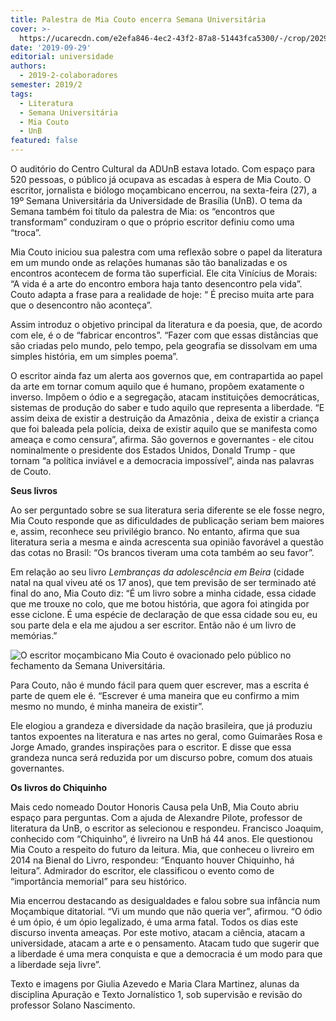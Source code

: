 ```yaml
---
title: Palestra de Mia Couto encerra Semana Universitária
cover: >-
  https://ucarecdn.com/e2efa846-4ec2-43f2-87a8-51443fca5300/-/crop/2029x1331/0,397/-/preview/-/enhance/19/
date: '2019-09-29'
editorial: universidade
authors:
  - 2019-2-colaboradores
semester: 2019/2
tags:
  - Literatura
  - Semana Universitária
  - Mia Couto
  - UnB
featured: false
---
```

O auditório do Centro Cultural da ADUnB estava lotado. Com espaço para 520 pessoas, o público já ocupava as escadas à espera de Mia Couto. O escritor, jornalista e biólogo moçambicano encerrou, na sexta-feira (27), a 19º Semana Universitária da Universidade de Brasília (UnB). O tema da Semana também foi título da palestra de Mia: os “encontros que transformam” conduziram o que o próprio escritor definiu como uma “troca”.

Mia Couto iniciou sua palestra com uma reflexão sobre o papel da literatura em um mundo onde as relações humanas são tão banalizadas e os encontros acontecem de forma tão superficial. Ele cita Vinícius de Morais: “A vida é a arte do encontro embora haja tanto desencontro pela vida”. Couto adapta a frase para a realidade de hoje: “ É preciso muita arte para que o desencontro não aconteça”.

Assim introduz o objetivo principal da literatura e da poesia, que, de acordo com ele, é o de “fabricar encontros”. “Fazer com que essas distâncias que são criadas pelo mundo, pelo tempo, pela geografia se dissolvam em uma simples história, em um simples poema”.

O escritor ainda faz um alerta aos governos que, em contrapartida ao papel da arte em tornar comum aquilo que é humano, propõem exatamente o inverso. Impõem o ódio e a segregação, atacam instituições democráticas, sistemas de produção do saber e tudo aquilo que representa a liberdade. “E assim deixa de existir a destruição da Amazônia , deixa de existir a criança que foi baleada pela polícia, deixa de existir aquilo que se manifesta como ameaça e como censura”, afirma. São governos e governantes - ele citou nominalmente o presidente dos Estados Unidos, Donald Trump - que tornam “a política inviável e a democracia impossível”, ainda nas palavras de Couto.



**Seus livros**

Ao ser perguntado sobre se sua literatura seria diferente se ele fosse negro, Mia Couto responde que as dificuldades de publicação seriam bem maiores e, assim, reconhece seu privilégio branco. No entanto, afirma que sua literatura seria a mesma e ainda acrescenta sua opinião favorável a questão das cotas no Brasil: “Os brancos tiveram uma cota também ao seu favor”.

Em relação ao seu livro _Lembranças da adolescência em Beira_ (cidade natal na qual viveu até os 17 anos), que tem previsão de ser terminado até final do ano, Mia Couto diz: “É um livro sobre a minha cidade, essa cidade que me trouxe no colo, que me botou história, que agora foi atingida por esse ciclone. É uma espécie de declaração de que essa cidade sou eu, eu sou parte dela e ela me ajudou a ser escritor. Então não é um livro de memórias.”

![O escritor moçambicano Mia Couto é ovacionado pelo público no fechamento da Semana Universitária.](https://ucarecdn.com/5207c72d-93d5-4838-b219-b2c6a18c6120/-/crop/2248x1368/248,360/-/preview/-/enhance/19/-/sharp/6/ "O escritor moçambicano Mia Couto é ovacionado pelo público no fechamento da Semana Universitária.")

Para Couto, não é mundo fácil para quem quer escrever, mas a escrita é parte de quem ele é. “Escrever é uma maneira que eu confirmo a mim mesmo no mundo, é minha maneira de existir”.

Ele elogiou a grandeza e diversidade da nação brasileira, que já produziu tantos expoentes na literatura e nas artes no geral, como Guimarães Rosa e Jorge Amado, grandes inspirações para o escritor. E disse que essa grandeza nunca será reduzida por um discurso pobre, comum dos atuais governantes.



**Os livros do Chiquinho**

Mais cedo nomeado Doutor Honoris Causa pela UnB, Mia Couto abriu espaço para perguntas. Com a ajuda de Alexandre Pilote, professor de literatura da UnB, o escritor as selecionou e respondeu. Francisco Joaquim, conhecido com “Chiquinho”, é livreiro na UnB há 44 anos. Ele questionou Mia Couto a respeito do futuro da leitura. Mia, que conheceu o livreiro em 2014 na Bienal do Livro, respondeu: “Enquanto houver Chiquinho, há leitura”. Admirador do escritor, ele classificou o evento como de “importância memorial” para seu histórico.

Mia encerrou destacando as desigualdades e falou sobre sua infância num Moçambique ditatorial. “Vi um mundo que não queria ver”, afirmou. “O ódio é um ópio, é um ópio legalizado, é uma arma fatal. Todos os dias este discurso inventa ameaças. Por este motivo, atacam a ciência, atacam a universidade, atacam a arte e o pensamento. Atacam tudo que sugerir que a liberdade é uma mera conquista e que a democracia é um modo para que a liberdade seja livre”.

Texto e imagens por Giulia Azevedo e Maria Clara Martinez, alunas da disciplina Apuração e Texto Jornalístico 1, sob supervisão e revisão do professor Solano Nascimento.
